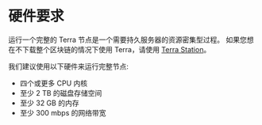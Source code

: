 # 硬件要求

运行一个完整的 Terra 节点是一个需要持久服务器的资源密集型过程。 如果您想在不下载整个区块链的情况下使用 Terra，请使用 [Terra Station](https://station.terra.money/)。

我们建议使用以下硬件来运行完整节点:

- 四个或更多 CPU 内核
- 至少 2 TB 的磁盘存储空间
- 至少 32 GB 的内存
- 至少 300 mbps 的网络带宽 